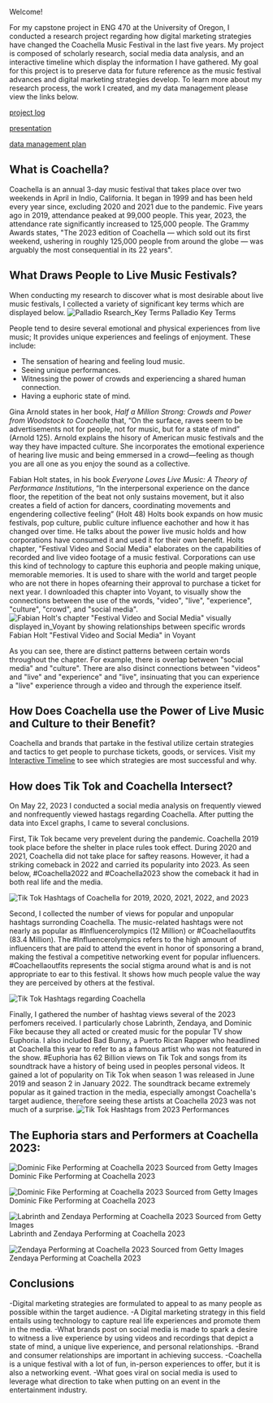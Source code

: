 Welcome!

For my capstone project in ENG 470 at the University of Oregon, I conducted a research project regarding how digital marketing strategies have changed the Coachella Music Festival in the last five years. My project is composed of scholarly research, social media data analysis, and an interactive timeline which display the information I have gathered. My goal for this project is to preserve data for future reference as the music festival advances and digital marketing strategies develop. To learn more about my research process, the work I created, and my data management please view the links below. 


[project log](/project-log.md)

[presentation](/presentation.md)

[data management plan](/data-management.md)

## What is Coachella?
Coachella is an annual 3-day music festival that takes place over two weekends in April in Indio, California. It began in 1999 and has been held every year since, excluding 2020 and 2021 due to the pandemic. Five years ago in 2019, attendance peaked at 99,000 people. This year, 2023, the attendance rate significantly increased to 125,000 people. The Grammy Awards states, "The 2023 edition of Coachella — which sold out its first weekend, ushering in roughly 125,000 people from around the globe — was arguably the most consequential in its 22 years". 

## What Draws People to Live Music Festivals?
When conducting my research to discover what is most desirable about live music festivals, I collected a variety of significant key terms which are displayed below. 
![Palladio Rsearch_Key Terms](https://github.com/eng470-s23/EvaPriceDemo/assets/129902853/bc6e430e-ff6c-4ae0-92e9-354c0d399fc9)
Palladio Key Terms


People tend to desire several emotional and physical experiences from live music; It provides unique experiences and feelings of enjoyment. These include:
- The sensation of hearing and feeling loud music.
- Seeing unique performances.
- Witnessing the power of crowds and experiencing a shared human connection.
- Having a euphoric state of mind.

Gina Arnold states in her book, *Half a Million Strong: Crowds and Power from Woodstock to Coachella* that, “On the surface, raves seem to be advertisements not for people, not for music, but for a state of mind” (Arnold 125). Arnold explains the hisory of American music festivals and the way they have impacted culture. She incorporates the emotional experience of hearing live music and being emmersed in a crowd—feeling as though you are all one as you enjoy the sound as a collective. 

Fabian Holt states, in his book *Everyone Loves Live Music: A Theory of Performance Institutions*, “In the interpersonal experience on the dance floor, the repetition of the beat not only sustains movement, but it also creates a field of action for dancers, coordinating movements and engendering collective feeling” (Holt 48) Holts book expands on how music festivals, pop culture, public culture influence eachother and how it has changed over time. He talks about the power live music holds and how corporations have consumed it and used it for their own benefit. Holts chapter, "Festival Video and Social Media" elaborates on the capabilities of recorded and live video footage of a music festival. Corporations can use this kind of technology to capture this euphoria and people making unique, memorable memories. It is used to share with the world and target people who are not there in hopes ofearning their approval to purchase a ticket for next year. 
I downloaded this chapter into Voyant, to visually show the connections between the use of the words, "video", "live", "experience", "culture", "crowd", and "social media". 
![Fabian Holt's chapter "Festival Video and Social Media" visually displayed in_Voyant by showing relationships between specific wrords](https://github.com/eng470-s23/EvaPriceDemo/assets/129902853/eebb1bdb-2cf5-49ef-803b-81740cfa1b87)
                          Fabian Holt "Festival Video and Social Media" in Voyant
                          
 As you can see, there are distinct patterns between certain words throughout the chapter. For example, there is overlap between "social media" and "culture". There are also disinct connections between "videos" and "live" and "experience" and "live", insinuating that you can experience a "live" experience through a video and through the experience itself. 
 
 ## How Does Coachella use the Power of Live Music and Culture to their Benefit?
 Coachella and brands that partake in the festival utilize certain strategies and tactics to get people to purchase tickets, goods, or services. Visit my [Interactive Timeline](https://view.genial.ly/647249742f47710019f71ee1/interactive-content-digital-marketing-strategies-make-coachella-succesful) to see which strategies are most successful and why. 
 
 ## How does Tik Tok and Coachella Intersect? 
On May 22, 2023 I conducted a social media analysis on frequently viewed and nonfrequently viewed hastags regarding Coachella. After putting the data into Excel graphs, I came to several conclusions. 
 
First, Tik Tok became very prevelent during the pandemic. Coachella 2019 took place before the shelter in place rules took effect. During 2020 and 2021, Coachella did not take place for saftey reasons. However, it had a striking comeback in 2022 and carried its popularity into 2023. As seen below, #Coachella2022 and #Coachella2023 show the comeback it had in both real life and the media. 

![Tik Tok Hashtags of Coachella for 2019, 2020, 2021, 2022, and 2023](https://github.com/eng470-s23/EvaPriceDemo/assets/129902853/5de87d84-b515-4fab-a1a1-c7553ac5ac06)

Second, I collected the number of views for popular and unpopular hashtags surronding Coachella. The music-related hashtags were not nearly as popular as #Influencerolympics (12 Million) or #Coachellaoutfits (83.4 Million). The #Influencerolympics refers to the high amount of influencers that are paid to attend the event in honor of sponsoring a brand, making the festival a competitive networking event for popular influencers. #Coachellaoutfits represents the social stigma around what is and is not appropriate to ear to this festival. It shows how much people value the way they are perceived by others at the festival. 

![Tik Tok Hashtags regarding Coachella](https://github.com/eng470-s23/EvaPriceDemo/assets/129902853/7669536f-1b03-47cf-a68f-76629bdfd519)

Finally, I gathered the number of hashtag views several of the 2023 perfomers received. I particularly chose Labrinth, Zendaya, and Dominic Fike because they all acted or created music for the popular TV show Euphoria. I also included Bad Bunny, a Puerto Rican Rapper who headlined at Coachella this year to refer to as a famous artist who was not featured in the show. #Euphoria has 62 Billion views on Tik Tok and songs from its soundtrack have a history of being used in peoples personal videos. It gained a lot of popularity on Tik Tok when season 1 was released in June 2019 and season 2 in January 2022. The soundtrack became extremely popular as it gained traction in the media, especially amongst Coachella's target audience, therefore seeing these artists at Coachella 2023 was not much of a surprise. 
![Tik Tok Hashtags from 2023 Performances](https://github.com/eng470-s23/EvaPriceDemo/assets/129902853/5ce6e3f1-8408-46d0-a9d6-e92e9a8d9b05)

## The Euphoria stars and Performers at Coachella 2023:

![Dominic Fike Performing at Coachella 2023 Sourced from Getty Images](https://github.com/eng470-s23/EvaPriceDemo/assets/129902853/b52d950c-29b1-4501-ba5e-f86e9eb7e26b)
 Dominic Fike Performing at Coachella 2023 
 
![Dominic Fike Performing at Coachella 2023 Sourced from Getty Images](https://github.com/eng470-s23/EvaPriceDemo/assets/129902853/973773d4-10e1-412e-864f-b0dad97384f9)
 Dominic Fike Performing at Coachella 2023
                                               
![Labrinth and Zendaya Performing at Coachella 2023 Sourced from Getty Images](https://github.com/eng470-s23/EvaPriceDemo/assets/129902853/40332ef6-eb02-46c1-8a44-99b01626e8a7)
 Labrinth and Zendaya Performing at Coachella 2023

![Zendaya Performing at Coachella 2023 Sourced from Getty Images](https://github.com/eng470-s23/EvaPriceDemo/assets/129902853/f1e4bcb5-a308-42fd-839a-fd2c28eb7c39)                                         
 Zendaya Performing at Coachella 2023
 
 ## Conclusions
-Digital marketing strategies are formulated to appeal to as many people as possible within the target audience.
-A Digital marketing strategy in this field entails using technology to capture real life experiences and promote them in the media.
-What brands post on social media is made to spark a desire  to witness a live experience by using videos and recordings that  depict a state of mind, a unique live experience, and personal relationships.
-Brand and consumer relationships are important in achieving success. 
-Coachella is a unique festival with a lot of fun, in-person experiences to offer, but it is also a networking event.
-What goes viral on social media is used to leverage what direction to take when putting on an event in the entertainment industry. 





